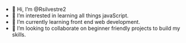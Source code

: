 - 👋 Hi, I’m @Rsilvestre2
- 👀 I’m interested in learning all things javaScript.
- 🌱 I’m currently learning front end web development.
- 💞️ I’m looking to collaborate on beginner friendly projects to build my skills. 
